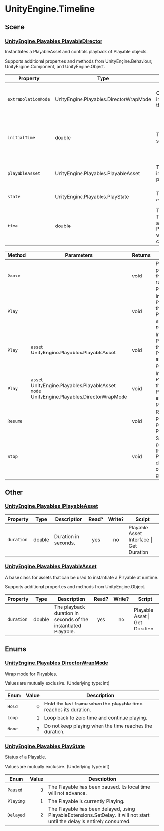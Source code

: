 ﻿# UnityEngine\.Timeline

## Scene

### [UnityEngine\.Playables\.PlayableDirector](https://docs.unity3d.com/ScriptReference/Playables.PlayableDirector.html)

Instantiates a PlayableAsset and controls playback of Playable objects\.

Supports additional properties and methods from UnityEngine\.Behaviour, UnityEngine\.Component, and UnityEngine\.Object.

| Property | Type | Description | Read? | Write? | Share? | Script |
|----------|------|-------------|:-----:|:------:|:------:|--------|
|`extrapolationMode`|UnityEngine\.Playables\.DirectorWrapMode|Controls how the time is incremented when it goes beyond the duration of the playable\.|yes|no|no|Playable Director \| Get Extrapolation Mode
|`initialTime`|double|The time at which the Playable should start when first played\.|yes|yes|yes|Playable Director \| Get Initial Time<br>Playable Director \| Set Initial Time
|`playableAsset`|UnityEngine\.Playables\.PlayableAsset|The PlayableAsset that is used to instantiate a playable for playback\.|yes|no|no|Playable Director \| Get Playable Asset
|`state`|UnityEngine\.Playables\.PlayState|The current playing state of the component\. \(Read Only\)|yes|no|no|Playable Director \| Get State
|`time`|double|The component's current time\. This value is incremented according to the PlayableDirector\.timeUpdateMode when it is playing\. You can also change this value manually\.|yes|yes|no|Playable Director \| Get Time<br>Playable Director \| Set Time

| Method | Parameters | Returns | Description | Script |
|--------|------------|---------|-------------|--------|
|`Pause`||void|Pauses playback of the currently running playable\.|Playable Director \| Pause
|`Play`||void|Instantiates a Playable using the provided PlayableAsset and starts playback\.|Playable Director \| Play
|`Play`|`asset` UnityEngine\.Playables\.PlayableAsset|void|Instantiates a Playable using the provided PlayableAsset and starts playback\.|Playable Director \| Play
|`Play`|`asset` UnityEngine\.Playables\.PlayableAsset<br>`mode` UnityEngine\.Playables\.DirectorWrapMode|void|Instatiates a Playable using the provided PlayableAsset and starts playback\.|Playable Director \| Play
|`Resume`||void|Resume playing a paused playable\.|Playable Director \| Resume
|`Stop`||void|Stops playback of the current Playable and destroys the corresponding graph\.|Playable Director \| Stop

## Other

### [UnityEngine\.Playables\.IPlayableAsset](https://docs.unity3d.com/ScriptReference/Playables.IPlayableAsset.html)

| Property | Type | Description | Read? | Write? | Script |
|----------|------|-------------|:-----:|:------:|--------|
|`duration`|double|Duration in seconds\.|yes|no|Playable Asset Interface \| Get Duration

### [UnityEngine\.Playables\.PlayableAsset](https://docs.unity3d.com/ScriptReference/Playables.PlayableAsset.html)

A base class for assets that can be used to instantiate a Playable at runtime\.

Supports additional properties and methods from UnityEngine\.Object.

| Property | Type | Description | Read? | Write? | Script |
|----------|------|-------------|:-----:|:------:|--------|
|`duration`|double|The playback duration in seconds of the instantiated Playable\.|yes|no|Playable Asset \| Get Duration

## Enums

### [UnityEngine\.Playables\.DirectorWrapMode](https://docs.unity3d.com/ScriptReference/Playables.DirectorWrapMode.html)

Wrap mode for Playables\.

Values are mutually exclusive\.
\(Underlying type: int)

| Enum | Value | Description |
|------|------:|-------------|
|`Hold`|0|Hold the last frame when the playable time reaches its duration\.
|`Loop`|1|Loop back to zero time and continue playing\.
|`None`|2|Do not keep playing when the time reaches the duration\.

### [UnityEngine\.Playables\.PlayState](https://docs.unity3d.com/ScriptReference/Playables.PlayState.html)

Status of a Playable\.

Values are mutually exclusive\.
\(Underlying type: int)

| Enum | Value | Description |
|------|------:|-------------|
|`Paused`|0|The Playable has been paused\. Its local time will not advance\.
|`Playing`|1|The Playable is currently Playing\.
|`Delayed`|2|The Playable has been delayed, using PlayableExtensions\.SetDelay\. It will not start until the delay is entirely consumed\.
